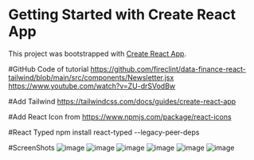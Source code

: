 # Getting Started with Create React App

This project was bootstrapped with [Create React App](https://github.com/facebook/create-react-app).

#GitHub Code of tutorial 
https://github.com/fireclint/data-finance-react-tailwind/blob/main/src/components/Newsletter.jsx
https://www.youtube.com/watch?v=ZU-drSVodBw

#Add Tailwind 
https://tailwindcss.com/docs/guides/create-react-app

#Add React Icon from 
https://www.npmjs.com/package/react-icons

#React Typed 
npm install react-typed --legacy-peer-deps


#ScreenShots
![image](https://github.com/waqar-hafeez-ahmed/yt-tailwind-react-1/assets/103100903/916e0b3b-ee5a-42f8-b717-1b72ad1152d3)
![image](https://github.com/waqar-hafeez-ahmed/yt-tailwind-react-1/assets/103100903/562165c3-1215-4e6c-bf79-44d5d2517044)
![image](https://github.com/waqar-hafeez-ahmed/yt-tailwind-react-1/assets/103100903/ea448764-5cc6-4177-83f1-b8263a690c9d)
![image](https://github.com/waqar-hafeez-ahmed/yt-tailwind-react-1/assets/103100903/7ae74fad-519d-4edd-b575-adc305d0fbd6)
![image](https://github.com/waqar-hafeez-ahmed/yt-tailwind-react-1/assets/103100903/c8af786f-e3cb-4d3a-8fa4-d1bf09e2d7f7)
![image](https://github.com/waqar-hafeez-ahmed/yt-tailwind-react-1/assets/103100903/4ddd5f26-9d6e-4053-8faf-f3e5da147e35)



